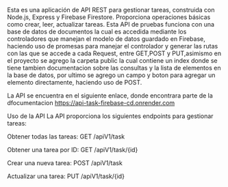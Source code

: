 Esta es una aplicación de API REST para gestionar tareas, construida con Node.js, Express y Firebase Firestore. Proporciona operaciones básicas como crear, leer, actualizar tareas. Esta API de pruebas funciona con una base de datos de documentos la cual es accedida mediante los controladores que manejan el modelo de datos guardado en Firebase, haciendo uso de promesas para manejar el controlador y generar las rutas con las que se accede a cada Request, entre GET,POST y PUT,asimismo en el proyecto se agrego la carpeta public la cual contiene un index donde se tiene tambien documentacion sobre las consultas y la lista de elementos en la base de datos, por ultimo se agrego un campo y boton para agregar un elemento directamente, haciendo uso de POST.

La API se encuentra en el siguiente enlace, donde encontrara parte de la dfocumentacion https://api-task-firebase-cd.onrender.com

Uso de la API La API proporciona los siguientes endpoints para gestionar tareas:

Obtener todas las tareas: GET /apiV1/task

Obtener una tarea por ID: GET /apiV1/task/{id}

Crear una nueva tarea: POST /apiV1/task

Actualizar una tarea: PUT /apiV1/task/{id}